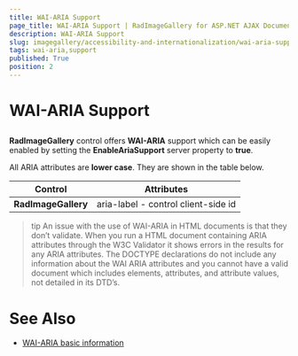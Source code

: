 ```yaml
---
title: WAI-ARIA Support
page_title: WAI-ARIA Support | RadImageGallery for ASP.NET AJAX Documentation
description: WAI-ARIA Support
slug: imagegallery/accessibility-and-internationalization/wai-aria-support
tags: wai-aria,support
published: True
position: 2
---
```


# WAI-ARIA Support





## 

**RadImageGallery** control offers **WAI-ARIA** support which can be easily enabled by setting the **EnableAriaSupport** server property to **true**.

All ARIA attributes are **lower case**. They are shown in the table below.


|  **Control**  |  **Attributes**  |
| ------ | ------ |
| **RadImageGallery** |aria-label - control client-side id|


>tip An issue with the use of WAI-ARIA in HTML documents is that they don’t validate. When you run a HTML document containing ARIA attributes through the W3C Validator it shows errors in the results for any ARIA attributes. The DOCTYPE declarations do not include any information about the WAI ARIA attributes and you cannot have a valid document which includes elements, attributes, and attribute values, not detailed in its DTD’s.
>


# See Also

 * [WAI-ARIA basic information](http://www.w3.org/WAI/intro/aria)
